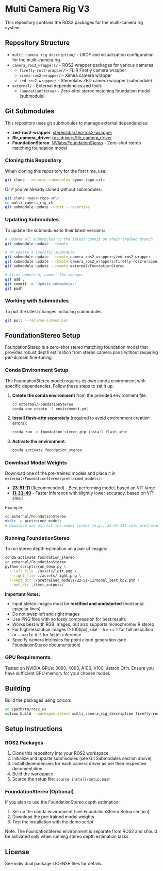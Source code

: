 # Multi Camera Rig V3

This repository contains the ROS2 packages for the multi-camera rig system.

## Repository Structure

- `multi_camera_rig_description/` - URDF and visualization configuration for the multi-camera rig
- `camera_ros2_wrappers/` - ROS2 wrapper packages for various cameras
  - `firefly-ros2-wrapper/` - FLIR Firefly camera wrapper
  - `ximea-ros2-wrapper/` - Ximea camera wrapper
  - `zed-ros2-wrapper/` - Stereolabs ZED camera wrapper (submodule)
- `external/` - External dependencies and tools
  - `FoundationStereo/` - Zero-shot stereo matching foundation model (submodule)

## Git Submodules

This repository uses git submodules to manage external dependencies:
- **zed-ros2-wrapper**: [stereolabs/zed-ros2-wrapper](https://github.com/stereolabs/zed-ros2-wrapper)
- **flir_camera_driver**: [ros-drivers/flir_camera_driver](https://github.com/ros-drivers/flir_camera_driver)
- **FoundationStereo**: [NVlabs/FoundationStereo](https://github.com/NVlabs/FoundationStereo) - Zero-shot stereo matching foundation model

### Cloning this Repository

When cloning this repository for the first time, use:

```bash
git clone --recurse-submodules <your-repo-url>
```

Or if you've already cloned without submodules:

```bash
git clone <your-repo-url>
cd multi_camera_rig_v3
git submodule update --init --recursive
```

### Updating Submodules

To update the submodules to their latest versions:

```bash
# Update all submodules to the latest commit on their tracked branch
git submodule update --remote

# Or update a specific submodule
git submodule update --remote camera_ros2_wrappers/zed-ros2-wrapper
git submodule update --remote camera_ros2_wrappers/firefly-ros2-wrapper/flir_camera_driver
git submodule update --remote external/FoundationStereo

# After updating, commit the changes
git add .
git commit -m "Update submodules"
git push
```

### Working with Submodules

To pull the latest changes including submodules:

```bash
git pull --recurse-submodules
```

## FoundationStereo Setup

FoundationStereo is a zero-shot stereo matching foundation model that provides robust depth estimation from stereo camera pairs without requiring per-domain fine-tuning.

### Conda Environment Setup

The FoundationStereo model requires its own conda environment with specific dependencies. Follow these steps to set it up:

1. **Create the conda environment** from the provided environment file:
   ```bash
   cd external/FoundationStereo
   conda env create -f environment.yml
   ```

2. **Install flash-attn separately** (required to avoid environment creation errors):
   ```bash
   conda run -n foundation_stereo pip install flash-attn
   ```

3. **Activate the environment**:
   ```bash
   conda activate foundation_stereo
   ```

### Download Model Weights

Download one of the pre-trained models and place it in `external/FoundationStereo/pretrained_models/`:

- **[23-51-11](https://drive.google.com/drive/folders/1VhPebc_mMxWKccrv7pdQLTvXYVcLYpsf?usp=sharing)** (Recommended) - Best performing model, based on ViT-large
- **[11-33-40](https://drive.google.com/drive/folders/1VhPebc_mMxWKccrv7pdQLTvXYVcLYpsf?usp=sharing)** - Faster inference with slightly lower accuracy, based on ViT-small

Example:
```bash
cd external/FoundationStereo
mkdir -p pretrained_models
# Download and extract the model folder (e.g., 23-51-11) into pretrained_models/
```

### Running FoundationStereo

To run stereo depth estimation on a pair of images:

```bash
conda activate foundation_stereo
cd external/FoundationStereo
python scripts/run_demo.py \
  --left_file ./assets/left.png \
  --right_file ./assets/right.png \
  --ckpt_dir ./pretrained_models/23-51-11/model_best_bp2.pth \
  --out_dir ./test_outputs/
```

**Important Notes:**
- Input stereo images must be **rectified and undistorted** (horizontal epipolar lines)
- Do not swap left and right images
- Use PNG files with no lossy compression for best results
- Works best with RGB images, but also supports monochrome/IR stereo
- For high-resolution images (>1000px), use `--hiera 1` for full resolution or `--scale 0.5` for faster inference
- Specify camera intrinsics for point cloud generation (see FoundationStereo documentation)

### GPU Requirements

Tested on NVIDIA GPUs: 3090, 4090, A100, V100, Jetson Orin. Ensure you have sufficient GPU memory for your chosen model.

## Building

Build the packages using colcon:

```bash
cd /path/to/ros2_ws
colcon build --packages-select multi_camera_rig_description firefly-ros2-wrapper-bringup firefly-ros2-wrapper-description ximea-ros2-wrapper-bringup ximea-ros2-wrapper-description
```

## Setup Instructions

### ROS2 Packages

1. Clone this repository into your ROS2 workspace
2. Initialize and update submodules (see Git Submodules section above)
3. Install dependencies for each camera driver as per their respective documentation
4. Build the workspace
5. Source the setup file: `source install/setup.bash`

### FoundationStereo (Optional)

If you plan to use the FoundationStereo depth estimation:

1. Set up the conda environment (see FoundationStereo Setup section)
2. Download the pre-trained model weights
3. Test the installation with the demo script

Note: The FoundationStereo environment is separate from ROS2 and should be activated only when running stereo depth estimation tasks.

## License

See individual package LICENSE files for details.
